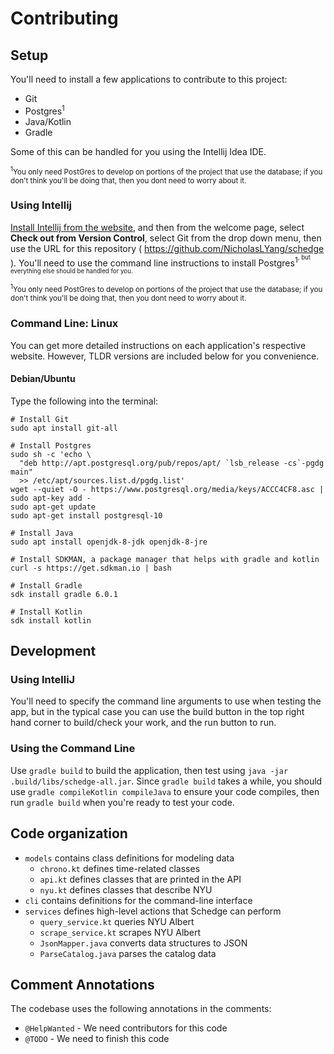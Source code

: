 # Contributing

## Setup
You'll need to install a few applications to contribute to this project:

- Git
- Postgres<sup>1</sup>
- Java/Kotlin
- Gradle

Some of this can be handled for you using the Intellij Idea IDE.

<small><sup>1</sup>You only need PostGres to develop on portions of the project
that use the database; if you don't think you'll be doing that, then you dont need
to worry about it.</small>

<!-- @HelpWanted More detailed explanation of what to do for Intellij -->
### Using Intellij
[Install Intellij from the website][intellij-download], and then from the welcome
page, select **Check out from Version Control**, select Git from the drop
down menu, then use the URL for this repository
( https://github.com/NicholasLYang/schedge ). You'll need to use the command
line instructions to install Postgres<sup>1<sup>, but everything else should be
handled for you.

[intellij-download]: https://www.jetbrains.com/idea/download/index.html

<small><sup>1</sup>You only need PostGres to develop on portions of the project
that use the database; if you don't think you'll be doing that, then you dont need
to worry about it.</small>

<!-- @HelpWanted Add command line installation instructions for more OSes -->
### Command Line: Linux
You can get more detailed instructions on each application's respective website.
However, TLDR versions are included below for you convenience.

#### Debian/Ubuntu
Type the following into the terminal:

```shell script
# Install Git
sudo apt install git-all

# Install Postgres
sudo sh -c 'echo \
  "deb http://apt.postgresql.org/pub/repos/apt/ `lsb_release -cs`-pgdg main"
  >> /etc/apt/sources.list.d/pgdg.list'
wget --quiet -O - https://www.postgresql.org/media/keys/ACCC4CF8.asc | sudo apt-key add -
sudo apt-get update
sudo apt-get install postgresql-10

# Install Java
sudo apt install openjdk-8-jdk openjdk-8-jre

# Install SDKMAN, a package manager that helps with gradle and kotlin
curl -s https://get.sdkman.io | bash

# Install Gradle
sdk install gradle 6.0.1

# Install Kotlin
sdk install kotlin
```

## Development

<!-- @HelpWanted Make this more detailed -->
### Using IntelliJ
You'll need to specify the command line arguments to use when testing the app, but
in the typical case you can use the build button in the top right hand corner to
build/check your work, and the run button to run.

### Using the Command Line
Use `gradle build` to build the application, then test using
`java -jar .build/libs/schedge-all.jar`. Since `gradle build` takes a while, you
should use `gradle compileKotlin compileJava` to ensure your code compiles, then
run `gradle build` when you're ready to test your code.

## Code organization
- `models` contains class definitions for modeling data
  - `chrono.kt` defines time-related classes
  - `api.kt` defines classes that are printed in the API
  - `nyu.kt` defines classes that describe NYU
- `cli` contains definitions for the command-line interface
- `services` defines high-level actions that Schedge can perform
  - `query_service.kt` queries NYU Albert
  - `scrape_service.kt` scrapes NYU Albert
  - `JsonMapper.java` converts data structures to JSON
  - `ParseCatalog.java` parses the catalog data

## Comment Annotations
The codebase uses the following annotations in the comments:

- `@HelpWanted` - We need contributors for this code
- `@TODO` - We need to finish this code
